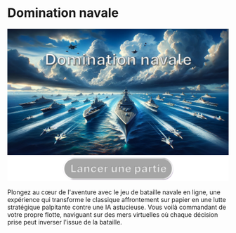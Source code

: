 # Domination navale

![affiche jeu](./assets/Affiche.png)
[![Lancer une partie](./assets/button_start.png)](http://la-bataille-navale.fr/)


Plongez au cœur de l'aventure avec le jeu de bataille navale en ligne, une expérience qui transforme le classique affrontement sur papier en une lutte stratégique palpitante contre une IA astucieuse. Vous voilà commandant de votre propre flotte, naviguant sur des mers virtuelles où chaque décision prise peut inverser l'issue de la bataille.

 